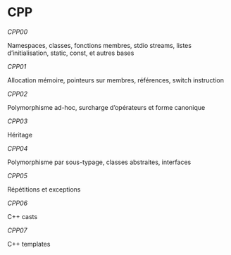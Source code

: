 # CPP
*CPP00*

Namespaces, classes, fonctions membres, stdio streams, listes d’initialisation, static, const, et autres bases

*CPP01*

Allocation mémoire, pointeurs sur membres, références, switch instruction

*CPP02*

Polymorphisme ad-hoc, surcharge d’opérateurs et forme canonique

*CPP03*

Héritage

*CPP04*

Polymorphisme par sous-typage, classes abstraites, interfaces

*CPP05*

Répétitions et exceptions

*CPP06*

C++ casts

*CPP07*

C++ templates
